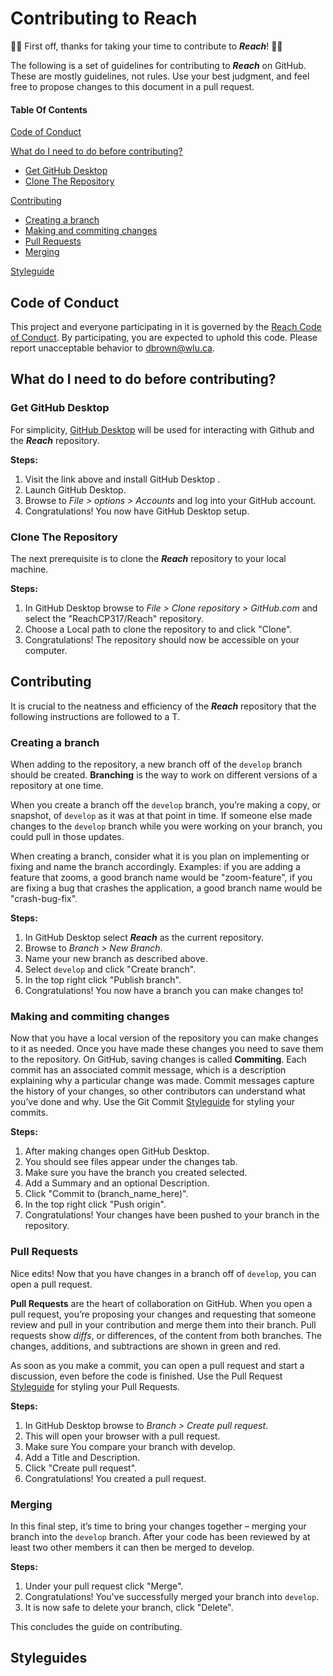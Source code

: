 
# Contributing to Reach
:raised_hands::confetti_ball: First off, thanks for taking your time to contribute to ***Reach***! :confetti_ball::raised_hands:

The following is a set of guidelines for contributing to ***Reach*** on GitHub. These are mostly guidelines, not rules. Use your best judgment, and feel free to propose changes to this document in a pull request.

#### Table Of Contents

[Code of Conduct](#code-of-conduct)

[What do I need to do before contributing?](#what-do-i-need-to-do-before-contributing)
   - [Get GitHub Desktop](#get-github-desktop)
   - [Clone The Repository](#clone-the-repository)

[Contributing](#contributing)
   - [Creating a branch](#creating-a-branch)
   - [Making and commiting changes](#making-and-commiting-changes)
   - [Pull Requests](#pull-requests)
   - [Merging](#merging)

[Styleguide](#styleguides)

## Code of Conduct

This project and everyone participating in it is governed by the [Reach Code of Conduct](CODE_OF_CONDUCT.md). By participating, you are expected to uphold this code. Please report unacceptable behavior to [dbrown@wlu.ca](mailto:dbrown@wlu.ca).

## What do I need to do before contributing?
### Get GitHub Desktop
For simplicity, [GitHub Desktop](https://desktop.github.com/) will be used for interacting with Github and the ***Reach*** repository.

**Steps:**
1. Visit the link above and install GitHub Desktop .
2. Launch GitHub Desktop.
3. Browse to *File > options > Accounts* and log into your GitHub account.
4. Congratulations! You now have GitHub Desktop setup.

### Clone The Repository
The next prerequisite is to clone the ***Reach*** repository to your local machine.

**Steps:**
1. In GitHub Desktop browse to *File > Clone repository > GitHub.com* and select the "ReachCP317/Reach" repository.
2. Choose a Local path to clone the repository to and click "Clone".
3. Congratulations! The repository should now be accessible on your computer.

## Contributing
It is crucial to the neatness and efficiency of the ***Reach*** repository that the following instructions are followed to a T.

### Creating a branch
When adding to the repository, a new branch off of the `develop` branch should be created. **Branching** is the way to work on different versions of a repository at one time.

When you create a branch off the `develop` branch, you’re making a copy, or snapshot, of `develop` as it was at that point in time. If someone else made changes to the `develop` branch while you were working on your branch, you could pull in those updates.

When creating a branch, consider what it is you plan on implementing or fixing and name the branch accordingly.
Examples: if you are adding a feature that zooms, a good branch name would be "zoom-feature", if you are fixing a bug that crashes the application, a good branch name would be "crash-bug-fix".

**Steps:**
1. In GitHub Desktop select ***Reach*** as the current repository.
2. Browse to *Branch > New Branch*.
3. Name your new branch as described above.
4. Select `develop` and click "Create branch".
5. In the top right click "Publish branch".
5. Congratulations! You now have a branch you can make changes to!

### Making and commiting changes
Now that you have a local version of the repository you can make changes to it as needed. Once you have made these changes you need to save them to the repository. On GitHub, saving changes is called **Commiting**. Each commit has an associated commit message, which is a description explaining why a particular change was made. Commit messages capture the history of your changes, so other contributors can understand what you’ve done and why. Use the Git Commit [Styleguide](#styleguides) for styling your commits.

**Steps:**
1. After making changes open GitHub Desktop.
2. You should see files appear under the changes tab.
3. Make sure you have the branch you created selected.
4. Add a Summary and an optional Description.
5. Click "Commit to (branch_name_here)".
6. In the top right click "Push origin".
7. Congratulations! Your changes have been pushed to your branch in the repository.

### Pull Requests
Nice edits! Now that you have changes in a branch off of `develop`, you can open a pull request.

**Pull Requests** are the heart of collaboration on GitHub. When you open a pull request, you’re proposing your changes and requesting that someone review and pull in your contribution and merge them into their branch. Pull requests show *diffs*, or differences, of the content from both branches. The changes, additions, and subtractions are shown in green and red. 

As soon as you make a commit, you can open a pull request and start a discussion, even before the code is finished. Use the Pull Request [Styleguide](#styleguides) for styling your Pull Requests.

**Steps:**
1. In GitHub Desktop browse to *Branch > Create pull request*.
2. This will open your browser with a pull request.
3. Make sure You compare your branch with develop.
4. Add a Title and Description.
5. Click "Create pull request".
6. Congratulations! You created a pull request.

### Merging
In this final step, it’s time to bring your changes together – merging your branch into the `develop` branch.
After your code has been reviewed by at least two other members it can then be merged to develop.

**Steps:**
1. Under your pull request click "Merge".
2. Congratulations! You've successfully merged your branch into `develop`.
3. It is now safe to delete your branch, click "Delete".

This concludes the guide on contributing.

## Styleguides
